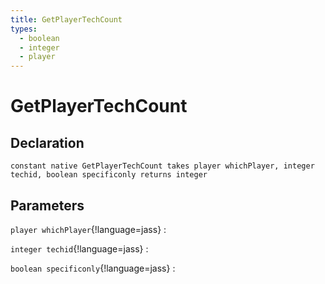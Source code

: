 ```yaml
---
title: GetPlayerTechCount
types:
  - boolean
  - integer
  - player
---
```


# GetPlayerTechCount

## Declaration

```jass
constant native GetPlayerTechCount takes player whichPlayer, integer techid, boolean specificonly returns integer
```

## Parameters
`player whichPlayer`{!language=jass}
: 

`integer techid`{!language=jass}
: 

`boolean specificonly`{!language=jass}
: 
